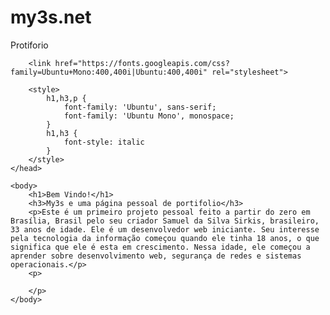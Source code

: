 # my3s.net
Protiforio
<!doctype html>
<html lang="pt-BR">
    <head>
        <meta charset="utf-8">
        <meta name="apple-mobile-web-app-capable" content="yes">
        <meta name="description" content="The universe is all of time(js) and space(css) and its contents(html).">
        <meta name="viewport" content="width=device-width, initial-scale=1, maximum-scale=1, user-scalable=no">
		<meta http-equiv="Content-Type" content="text/html; charset=utf-8" />
        <title>my3s - web development</title>
        
        <link href="https://fonts.googleapis.com/css?family=Ubuntu+Mono:400,400i|Ubuntu:400,400i" rel="stylesheet"> 
        
        <style>
            h1,h3,p {
                font-family: 'Ubuntu', sans-serif;
                font-family: 'Ubuntu Mono', monospace;
            }
            h1,h3 {
                font-style: italic
            }
        </style>
    </head>

    <body>
        <h1>Bem Vindo!</h1>
        <h3>My3s e uma página pessoal de portifolio</h3>
        <p>Este é um primeiro projeto pessoal feito a partir do zero em Brasília, Brasil pelo seu criador Samuel da Silva Sirkis, brasileiro, 33 anos de idade. Ele é um desenvolvedor web iniciante. Seu interesse pela tecnologia da informação começou quando ele tinha 18 anos, o que significa que ele é esta em crescimento. Nessa idade, ele começou a aprender sobre desenvolvimento web, segurança de redes e sistemas operacionais.</p>
        <p>
        
        </p>
    </body>
</html>
